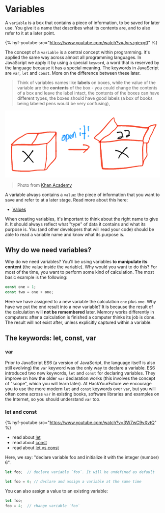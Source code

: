# Variables

A `variable` is a box that contains a piece of information, to be saved for later use. You give it a name that describes what its contents are, and to also refer to it at a later point.

{% hyf-youtube src="https://www.youtube.com/watch?v=Jvrszgiexg0" %}

The concept of a `variable` is a central concept within programming. It's applied the same way across almost all programming languages. In JavaScript we apply it by using a special `keyword`, a word that is reserved by the language because it has a special meaning. The keywords in JavaScript are `var`, `let` and `const`. More on the difference between these later.

> Think of variables names like **labels** on boxes, while the value of the variable are the **contents** of the box - you could change the contents of a box and leave the label intact, the contents of the boxes can have different types, the boxes should have good labels (a box of books being labeled pens would be very confusing),
>
![Variables are like boxes](./assets/box.png)
> Photo from [Khan Academy](http://cs-blog.khanacademy.org/2013/09/teaching-variables-analogies-and.html)

A variable always contains a `value`: the piece of information that you want to save and refer to at a later stage. Read more about this here:

- [Values](./values.md)

When creating variables, it's important to think about the right name to give it. It should always reflect what "type" of data it contains and what its purpose is. You (and other developers that will read your code) should be able to read a variable name and know what its purpose is.

## Why do we need variables?
Why do we need variables? You'll be using variables **to manipulate its content** (the value inside the variable). Why would you want to do this? For most of the time, you want to perform some kind of calculation. The most basic example is the following:

```js
const one = 1;
const two = one + one;
```

Here we have assigned to a new variable the calculation `one` plus `one`. Why have we put the end result into a new variable? It is because the result of the calculation will **not be remembered** later. Memory works differently in computers: after a calculation is finished a computer thinks its job is done. The result will not exist after, unless explicitly captured within a variable.

## The keywords: let, const, var

### var
Prior to JavaScript ES6 (a version of JavaScript, the language itself is also still evolving) the `var` keyword was the only way to declare a variable. ES6 introduced two new keywords, `let` and `const` for declaring variables. They improve on how the older `var` declaration works (this involves the concept of "scope", which you will learn later). At HackYourFuture we encourage you to use the more modern `let` and `const` keywords over `var`, but you will often come across `var` in existing books, software libraries and examples on the Internet, so you should understand `var` too.

### let and const
{% hyf-youtube src="https://www.youtube.com/watch?v=3W7wC9vXvtQ" %}

- read about [let](https://developer.mozilla.org/en-US/docs/Web/JavaScript/Reference/Statements/let)
- read about [const](https://developer.mozilla.org/nl/docs/Web/JavaScript/Reference/Statements/const)
- read about [let vs const](http://wesbos.com/let-vs-const/)

Here, we say: "declare variable foo and initialize it with the integer (number) 6".

```js
let foo;  // declare variable `foo`. It will be undefined as default
```

```js
let foo = 6; // declare and assign a variable at the same time
```

You can also assign a value to an existing variable:
```js
let foo;
foo = 4;  // change variable `foo`
```
